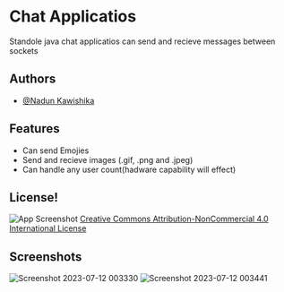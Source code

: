 
# Chat Applicatios

Standole java chat applicatios can send and recieve messages between sockets


## Authors

- [@Nadun Kawishika](https://github.com/HewageNKM)


## Features

- Can send Emojies
- Send and recieve images (.gif, .png and .jpeg)
- Can handle any user count(hadware capability will effect)



## License!

![App Screenshot](https://i.creativecommons.org/l/by-nc/4.0/88x31.png)
[Creative Commons Attribution-NonCommercial 4.0 International License](http://creativecommons.org/licenses/by-nc/4.0/)


## Screenshots

![Screenshot 2023-07-12 003330](https://github.com/HewageNKM/ChatApplication/assets/107237482/0c354120-21c8-40be-91db-902bec8fa072)
![Screenshot 2023-07-12 003441](https://github.com/HewageNKM/ChatApplication/assets/107237482/cb87a8a7-0cab-49ca-8113-20c33066be76)



